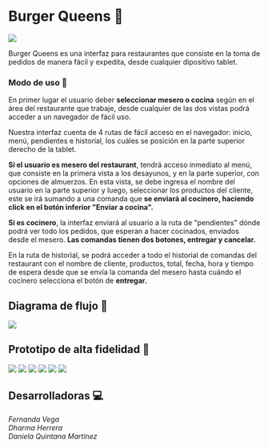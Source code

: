 # Burger Queens 🍔

  <img src='./files/img/burgerlogo.png'>  

  Burger Queens es una interfaz para restaurantes que consiste en la toma de pedidos de manera fácil y expedita, desde cualquier dipositivo tablet.

### Modo de uso 📔

En primer lugar el usuario deber **seleccionar  mesero o cocina** según en el área del restaurante que trabaje, desde cualquier de las dos vistas podrá acceder a un navegador de fácil uso.

Nuestra interfaz cuenta de 4 rutas de fácil acceso en el navegador: inicio, menú, pendientes e historial, los cuáles se posición en la parte superior derecho de la tablet.

**Si el usuario es mesero del restaurant**, tendrá acceso inmediato al menú, que consiste en la primera vista a los desayunos, y en la parte superior, con opciones de almuerzos. En esta vista, se debe ingresa el nombre del usuario en la parte superior y luego, seleccionar los productos del cliente, este se irá sumando a una comanda que **se enviará al cocinero, haciendo click en el botón inferior "Enviar a cocina".**

**Si es cocinero**, la interfaz enviará al usuario a la ruta de "pendientes" dónde podrá ver todo los pedidos, que esperan a hacer cocinados, enviados desde el mesero. **Las comandas tienen dos botones, entregar y cancelar.**

En la ruta de historial, se podrá acceder a todo el historial de comandas del restaurant con el nombre de cliente, productos, total, fecha, hora y tiempo de espera desde que se envía la comanda del mesero hasta cuándo el cocinero selecciona el botón de **entregar.**


## Diagrama de flujo 📝

<img src='./files/img/flujo.png'>

## Prototipo de alta fidelidad 👑
<img src='./files/img/index.jpg'>
<img src='./files/img/breakfast.jpg'>
<img src='./files/img/lunch.jpg'>
<img src='./files/img/kitchen.jpg'>
<img src='./files/img/pending.jpg'>
<img src='./files/img/record.jpg'>  

## Desarrolladoras 💻
*Fernanda Vega  
Dharma Herrera  
Daniela Quintana Martínez*
